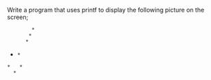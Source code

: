 Write a program that uses printf to display the following picture on the screen;

            *
           *
          *
   *     *
    *   *
      *
